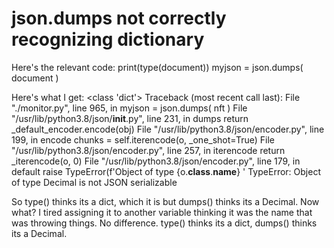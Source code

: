 
# json.dumps not correctly recognizing dictionary

Here's the relevant code:
  print(type(document))
  myjson = json.dumps( document )


Here's what I get:
<class 'dict'>
Traceback (most recent call last):
  File "./monitor.py", line 965, in <module>
    myjson = json.dumps( nft )
  File "/usr/lib/python3.8/json/__init__.py", line 231, in dumps
    return _default_encoder.encode(obj)
  File "/usr/lib/python3.8/json/encoder.py", line 199, in encode
    chunks = self.iterencode(o, _one_shot=True)
  File "/usr/lib/python3.8/json/encoder.py", line 257, in iterencode
    return _iterencode(o, 0)
  File "/usr/lib/python3.8/json/encoder.py", line 179, in default
    raise TypeError(f'Object of type {o.__class__.__name__} '
TypeError: Object of type Decimal is not JSON serializable


So type() thinks its a dict, which it is but dumps() thinks its a Decimal.  Now what?
I tired assigning it to another variable thinking it was the name that was throwing things.  No difference.  type() thinks its a dict, dumps() thinks its a Decimal.

        
